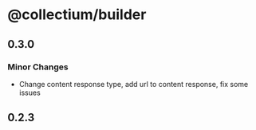 # @collectium/builder

## 0.3.0

### Minor Changes

- Change content response type, add url to content response, fix some issues

## 0.2.3

